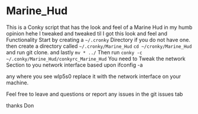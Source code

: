 # Marine_Hud
This is a Conky script that has the look and feel of a Marine Hud in my humb opinion hehe  I tweaked and tweaked til I got this look and feel and Functionality
Start by creating a `~/.cronky`  Directory if you do not have one.
then create a directory called `~/.cronky/Marine_Hud` 
`cd ~/cronky/Marine_Hud` and run git clone. and lastly  `mv * ../`
Then run `conky -c ~/.conky/Marine_Hud/conkyrc_Marine_Hud`
You need to Tweak the network Section to you network interface based upon ifconfig -a

any where you see wlp5s0 replace it with the network interface on your machine.

Feel free to leave and questions or report any issues in the git issues tab

thanks
Don
